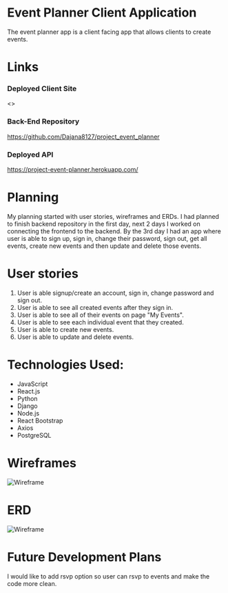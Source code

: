 # Event Planner Client Application

  The event planner app is a client facing app that allows clients to create events.

# Links
### Deployed Client Site
  <>
### Back-End Repository
  <https://github.com/Dajana8127/project_event_planner>
### Deployed API
  <https://project-event-planner.herokuapp.com/>

# Planning
  My planning started with user stories, wireframes and ERDs. I had planned to finish backend repository in the first day, next 2 days I worked on connecting the frontend to the backend. By the 3rd day I had an app where user is able to sign up, sign in, change their password, sign out, get all events, create new events and then update and delete those events.

# User stories
  1. User is able signup/create an account, sign in, change password and sign out.
  2. User is able to see all created events after they sign in.
  3. User is able to see all of their events on page "My Events".
  4. User is able to see each individual event that they created.
  5. User is able to create new events.
  6. User is able to update and delete events.


# Technologies Used:
  - JavaScript
  - React.js
  - Python
  - Django
  - Node.js
  - React Bootstrap
  - Axios
  - PostgreSQL

# Wireframes
![Wireframe](https://i.imgur.com/4oUl6xO.jpg?1)

# ERD
![Wireframe](https://i.imgur.com/FxWqBor.jpg)


# Future Development Plans
I would like to add rsvp option so user can rsvp to events and make the code more clean.
